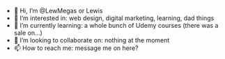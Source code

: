 - 👋 Hi, I’m @LewMegas or Lewis
- 👀 I’m interested in: web design, digital marketing, learning, dad things
- 🌱 I’m currently learning: a whole bunch of Udemy courses (there was a sale on...)
- 💞️ I’m looking to collaborate on: nothing at the moment
- 📫 How to reach me: message me on here?

<!---
LewMegas/LewMegas is a ✨ special ✨ repository because its `README.md` (this file) appears on your GitHub profile.
You can click the Preview link to take a look at your changes.
--->
